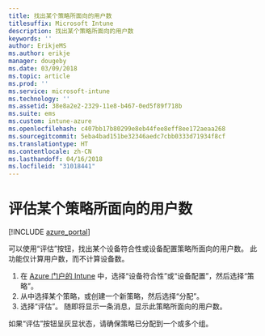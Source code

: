 ```yaml
---
title: 找出某个策略所面向的用户数
titlesuffix: Microsoft Intune
description: 找出某个策略所面向的用户数
keywords: ''
author: ErikjeMS
ms.author: erikje
manager: dougeby
ms.date: 03/09/2018
ms.topic: article
ms.prod: ''
ms.service: microsoft-intune
ms.technology: ''
ms.assetid: 38e8a2e2-2329-11e8-b467-0ed5f89f718b
ms.suite: ems
ms.custom: intune-azure
ms.openlocfilehash: c407bb17b80299e8eb44fee8eff8ee172aeaa268
ms.sourcegitcommit: 5eba4bad151be32346aedc7cbb0333d71934f8cf
ms.translationtype: HT
ms.contentlocale: zh-CN
ms.lasthandoff: 04/16/2018
ms.locfileid: "31018441"
---
```

# <a name="evaluate-how-many-users-are-targeted-by-a-policy"></a>评估某个策略所面向的用户数
[!INCLUDE [azure_portal](./includes/azure_portal.md)]

可以使用“评估”按钮，找出某个设备符合性或设备配置策略所面向的用户数。 此功能仅计算用户数，而不计算设备数。

1.  在 [Azure 门户的 Intune](https://aka.ms/intuneportal) 中，选择“设备符合性”或“设备配置”，然后选择“策略”。
2.  从中选择某个策略，或创建一个新策略，然后选择“分配”。
3.  选择“评估”。 随即将显示一条消息，显示此策略所面向的用户数。

如果“评估”按钮呈灰显状态，请确保策略已分配到一个或多个组。

